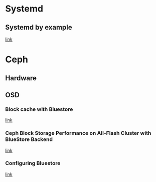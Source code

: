 # Systemd

## Systemd by example

[link](https://seb.jambor.dev/posts/systemd-by-example-part-1-minimization/)

# Ceph

## Hardware

## OSD

### Block cache with Bluestore

[link](http://bos.itdks.com/f422ee718b914181b58559fb1f5474cb.pdf)

### Ceph Block Storage Performance on All-Flash Cluster with BlueStore Backend

[link](https://ceph.io/en/news/blog/2019/ceph-block-storage-performance-on-all-flash-cluster-with-bluestore-backend/)

### Configuring Bluestore

[link](https://docs.ceph.com/en/latest/rados/configuration/bluestore-config-ref/)
